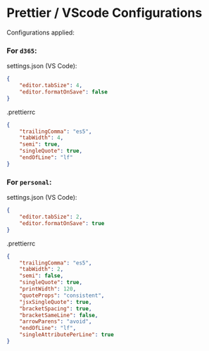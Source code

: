 # Prettier / VScode Configurations

Configurations applied:

### For `d365`:

settings.json (VS Code):

```json
{
    "editor.tabSize": 4,
    "editor.formatOnSave": false
}
```

.prettierrc

```json
{
    "trailingComma": "es5",
    "tabWidth": 4,
    "semi": true,
    "singleQuote": true,
    "endOfLine": "lf"
}
```

### For `personal`:

settings.json (VS Code):

```json
{
    "editor.tabSize": 2,
    "editor.formatOnSave": true
}
```

.prettierrc

```json
{
    "trailingComma": "es5",
    "tabWidth": 2,
    "semi": false,
    "singleQuote": true,
    "printWidth": 120,
    "quoteProps": "consistent",
    "jsxSingleQuote": true,
    "bracketSpacing": true,
    "bracketSameLine": false,
    "arrowParens": "avoid",
    "endOfLine": "lf",
    "singleAttributePerLine": true
}
```
